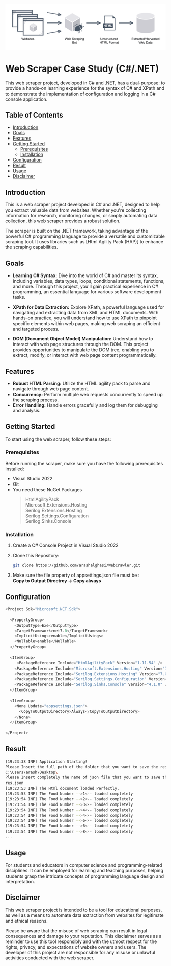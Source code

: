 ﻿﻿![WebScrapperBanner](webScraping.png)
# Web Scraper Case Study (C#/.NET)
This web scraper project, developed in C# and .NET, has a dual-purpose: to provide a hands-on learning experience for the syntax of C# and XPath and to demonstrate the implementation of configuration and logging in a C# console application.

## Table of Contents

- [Introduction](#introduction)
- [Goals](#goals)
- [Features](#features)
- [Getting Started](#getting-started)
  - [Prerequisites](#prerequisites)
  - [Installation](#installation)
- [Configuration](#configuration)
- [Result](#result)
- [Usage](#usage)
- [Disclaimer](#disclaimer)

## Introduction

This is a web scraper project developed in C# and .NET, designed to help you extract valuable data from websites. Whether you're collecting information for research, monitoring changes, or simply automating data collection, this web scraper provides a robust solution.

The scraper is built on the .NET framework, taking advantage of the powerful C# programming language to provide a versatile and customizable scraping tool. It uses libraries such as [Html Agility Pack (HAP)] to enhance the scraping capabilities.

## Goals  
- **Learning C# Syntax:** Dive into the world of C# and master its syntax, including variables, data types, loops, conditional statements, functions, and more. Through this project, you'll gain practical experience in C# programming, an essential language for various software development tasks.

- **XPath for Data Extraction:** Explore XPath, a powerful language used for navigating and extracting data from XML and HTML documents. With hands-on practice, you will understand how to use XPath to pinpoint specific elements within web pages, making web scraping an efficient and targeted process.

- **DOM (Document Object Model) Manipulation:** Understand how to interact with web page structures through the DOM. This project provides opportunities to manipulate the DOM tree, enabling you to extract, modify, or interact with web page content programmatically.

## Features

- **Robust HTML Parsing:** Utilize the HTML agility pack to parse and navigate through web page content.
- **Concurrency:** Perform multiple web requests concurrently to speed up the scraping process.
- **Error Handling:** Handle errors gracefully and log them for debugging and analysis.

## Getting Started

To start using the web scraper, follow these steps:

### Prerequisites

Before running the scraper, make sure you have the following prerequisites installed:

- Visual Studio 2022
- Git
- You need these NuGet Packages 
	> HtmlAgilityPack  
	> Microsoft.Extensions.Hosting  
	> Serilog.Extensions.Hosting  
	> Serilog.Settings.Configuration  
	> Serilog.Sinks.Console  

### Installation

1. Create a C# Console Project in Visual Studio 2022

2. Clone this Repository:

   ```sh
   git clone https://github.com/arashalghasi/WebCrawler.git 
   ```  

3. Make sure the file property of appsettings.json file must be  :   
__Copy to Output Directroy -> Copy always__
   

## Configuration

```javascript
<Project Sdk="Microsoft.NET.Sdk">

  <PropertyGroup>
	<OutputType>Exe</OutputType>
	<TargetFramework>net7.0</TargetFramework>
	<ImplicitUsings>enable</ImplicitUsings>
	<Nullable>enable</Nullable>
  </PropertyGroup>

  <ItemGroup>
	 <PackageReference Include="HtmlAgilityPack" Version="1.11.54" />
	<PackageReference Include="Microsoft.Extensions.Hosting" Version="7.0.1" />
	<PackageReference Include="Serilog.Extensions.Hosting" Version="7.0.0" />
	<PackageReference Include="Serilog.Settings.Configuration" Version="7.0.1" />
	<PackageReference Include="Serilog.Sinks.Console" Version="4.1.0" />
  </ItemGroup>

  <ItemGroup>
	<None Update="appsettings.json">
	  <CopyToOutputDirectory>Always</CopyToOutputDirectory>
	</None>
  </ItemGroup>

</Project>
```


## Result

```sh
[19:23:38 INF] Application Starting!
Please Insert the full path of the folder that you want to save the result: (Like : C:\Users\arash\Desktop\SimpleWebScraper\)
C:\Users\arash\Desktop\
Please Insert completely the name of json file that you want to save the result: (like : Result.json)
res.json
[19:23:53 INF] The Html document loaded Perfectly.
[19:23:53 INF] The Food Number -->1<-- loaded completely
[19:23:54 INF] The Food Number -->2<-- loaded completely
[19:23:54 INF] The Food Number -->3<-- loaded completely
[19:23:54 INF] The Food Number -->4<-- loaded completely
[19:23:54 INF] The Food Number -->4<-- loaded completely
[19:23:54 INF] The Food Number -->6<-- loaded completely
[19:23:54 INF] The Food Number -->6<-- loaded completely
[19:23:54 INF] The Food Number -->8<-- loaded completely
...
```

## Usage
For students and educators in computer science and programming-related disciplines. It can be employed for learning and teaching purposes, helping students grasp the intricate concepts of programming language design and interpretation.

## Disclaimer
This web scraper project is intended to be a tool for educational purposes, as well as a means to automate data extraction from websites for legitimate and ethical reasons. 

Please be aware that the misuse of web scraping can result in legal consequences and damage to your reputation. This disclaimer serves as a reminder to use this tool responsibly and with the utmost respect for the rights, privacy, and expectations of website owners and users. The developer of this project are not responsible for any misuse or unlawful activities conducted with the web scraper.